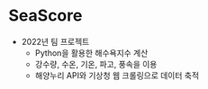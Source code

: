 # SeaScore
- 2022년 팀 프로젝트
  - Python을 활용한 해수욕지수 계산
  - 강수량, 수온, 기온, 파고, 풍속을 이용
  - 해양누리 API와 기상청 웹 크롤링으로 데이터 축적
